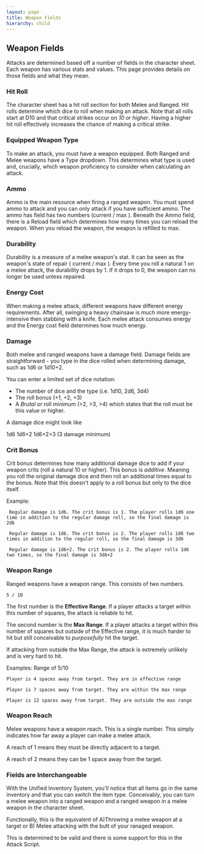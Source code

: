 ```yaml
---
layout: page
title: Weapon Fields
hierarchy: child
---
```


## Weapon Fields ##

Attacks are determined based off a number of fields in the character sheet. Each weapon has various stats and values. This page provides details on those fields and what they mean.



### Hit Roll ###

The character sheet has a hit roll section for both Melee and Ranged. Hit rolls determine which dice to roll when making an attack. Note that all rolls start at D10 and that critical strikes occur on *10 or higher*. Having a higher hit roll effectively increases the chance of making a critical strike.


### Equipped Weapon Type ###

To make an attack, you must have a weapon equipped. Both Ranged and Melee weapons have a Type dropdown. This determines what type is used and, crucially, which weapon proficiency to consider when calculating an attack.


### Ammo ###

Ammo is the main resource when firing a ranged weapon. You must spend ammo to attack and you can only attack if you have sufficient ammo. The ammo has field has two numbers (current / max ). Beneath the Ammo field, there is a Reload field which determines how many times you can reload the weapon. When you reload the weapon, the weapon is refilled to max.


### Durability ###

Durability is a measure of a melee weapon's stat. It can be seen as the weapon's state of repair ( current / max ). Every time you roll a natural 1 on a melee attack, the durability drops by 1. If it drops to 0, the weapon can no longer be used unless repaired.

### Energy Cost ###

When making a melee attack, different weapons have different energy requirements. After all, swinging a heavy chainsaw is much more energy-intensive then stabbing with a knife. Each melee attack consumes energy and the Energy cost field determines how much energy.


### Damage ###

Both melee and ranged weapons have a damage field. Damage fields are straightforward - you type in the dice rolled when determining damage, such as 1d6 or 1d10+2.

You can enter a limited set of dice notation:

- The number of dice and the type (i.e. 1d10, 2d6, 3d4)
- The roll bonus (+1, +2, +3)
- A *Brutal* or roll minimum (>2, >3, >4) which states that the roll must be this value or higher.

A damage dice might look like

1d6
1d6+2 
1d6+2>3 (3 damage minimum)


### Crit Bonus ###

Crit bonus determines how many additional damage dice to add if your weapon crits (roll a natural 10 or higher). This bonus is *additive*. Meaning you roll the original damage dice and then roll an additional times equal to the bonus. Note that this doesn't apply to a roll bonus but only to the dice itself.

Example:

``` Regular damage is 1d6. The crit bonus is 1. The player rolls 1d6 one time in addition to the regular damage roll, so the final damage is 2d6```

``` Regular damage is 1d6. The crit bonus is 2. The player rolls 1d6 two times in addition to the regular roll, so the final damage is 3d6```

``` Regular damage is 1d6+2. The crit bonus is 2. The player rolls 1d6 two times, so the final damage is 3d6+2```


### Weapon Range ###

Ranged weapons have a weapon range. This consists of two numbers.

` 5 / 10 `

The first number is the **Effective Range**. If a player attacks a target within this number of squares, the attack is reliable to hit.

The second number is the **Max Range**. If a player attacks a target within this number of squares but outside of the Effective range, it is much harder to hit but still conceivable to *purposefully* hit the target.

If attacking from outside the Max Range, the attack is extremely unlikely and is very hard to hit.

Examples: Range of 5/10

``` Player is 4 spaces away from target. They are in effective range ```

``` Player is 7 spaces away from target. They are within the max range ```

``` Player is 12 spaces away from target. They are outside the max range ```


### Weapon Reach ###

Melee weapons have a weapon reach. This is a single number. This simply indicates how far away a player can make a melee attack.

A reach of 1 means they must be directly adjacent to a target.

A reach of 2 means they can be 1 space away from the target.



### Fields are Interchangeable ###

With the Unified Inventory System, you'll notice that all items go in the same inventory and that you can switch the item type. Conceivably, you can turn a melee weapon into a ranged weapon and a ranged weapon in a melee weapon in the character sheet.

Functionally, this is the equivalent of A)Throwing a melee weapon at a target or B) Melee attacking with the butt of your ranaged weapon.

This is determined to be valid and there is some support for this in the Attack Script. 